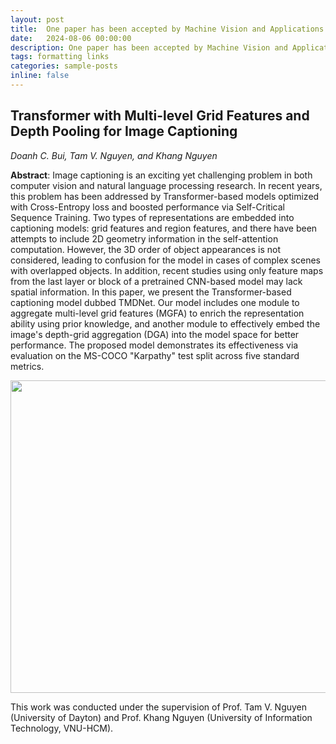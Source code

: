 ```yaml
---
layout: post
title:  One paper has been accepted by Machine Vision and Applications (SCIE Q2, IF = 2.4)
date:   2024-08-06 00:00:00
description: One paper has been accepted by Machine Vision and Applications (SCIE Q2, IF = 2.4)
tags: formatting links
categories: sample-posts
inline: false
---
```


## Transformer with Multi-level Grid Features and Depth Pooling for Image Captioning
*Doanh C. Bui, Tam V. Nguyen, and Khang Nguyen*

**Abstract**: Image captioning is an exciting yet challenging problem in both computer vision and natural language processing research. In recent years, this problem has been addressed by Transformer-based models optimized with Cross-Entropy loss and boosted performance via Self-Critical Sequence Training. Two types of representations are embedded into captioning models: grid features and region features, and there have been attempts to include 2D geometry information in the self-attention computation. However, the 3D order of object appearances is not considered, leading to confusion for the model in cases of complex scenes with overlapped objects. In addition, recent studies using only feature maps from the last layer or block of a pretrained CNN-based model may lack spatial information. In this paper, we present the Transformer-based captioning model dubbed TMDNet. Our model includes one module to aggregate multi-level grid features (MGFA) to enrich the representation ability using prior knowledge, and another module to effectively embed the image's depth-grid aggregation (DGA) into the model space for better performance. The proposed model demonstrates its effectiveness via evaluation on the MS-COCO "Karpathy" test split across five standard metrics.

<img src="https://github.com/user-attachments/assets/f4ce7107-bc56-4323-b5ae-e180e3542a27" data-canonical-src="https://github.com/user-attachments/assets/f4ce7107-bc56-4323-b5ae-e180e3542a27" width="850" height="500" />

This work was conducted under the supervision of Prof. Tam V. Nguyen (University of Dayton) and Prof. Khang Nguyen (University of Information Technology, VNU-HCM).
